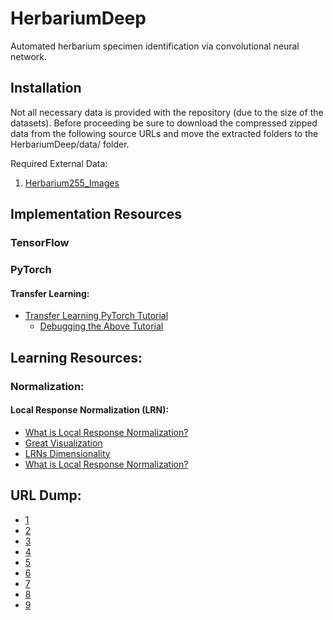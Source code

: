 # HerbariumDeep
Automated herbarium specimen identification via convolutional neural network.
## Installation
Not all necessary data is provided with the repository (due to the size of the datasets).
Before proceeding be sure to download the compressed zipped data from the following source
URLs and move the extracted folders to the HerbariumDeep/data/ folder.

Required External Data:
1. [Herbarium255_Images](http://otmedia.lirmm.fr/LifeCLEF/GoingDeeperHerbarium/Herbaria255_Images.zip)

## Implementation Resources
### TensorFlow
### PyTorch
#### Transfer Learning:
* [Transfer Learning PyTorch Tutorial](http://pytorch.org/tutorials/beginner/transfer_learning_tutorial.html)
    * [Debugging the Above Tutorial](https://github.com/ahirner/pytorch-retraining/blob/master/retrain.py)
## Learning Resources:
### Normalization:
#### Local Response Normalization (LRN):
* [What is Local Response Normalization?](https://prateekvjoshi.com/2016/04/05/what-is-local-response-normalization-in-convolutional-neural-networks/)
* [Great Visualization](https://www.quora.com/What-is-local-response-normalization)
* [LRNs Dimensionality](http://caffe.berkeleyvision.org/tutorial/layers/lrn.html)
* [What is Local Response Normalization?](https://www.quora.com/What-is-Local-Response-Normalization-and-why-does-AlexNet-utilize-that-instead-of-any-other-type-of-normalization)

## URL Dump:
* [1](https://towardsdatascience.com/an-overview-of-resnet-and-its-variants-5281e2f56035)
* [2](http://pytorch.org/docs/master/torchvision/models.html)
* [3](http://pytorch.org/tutorials/beginner/transfer_learning_tutorial.html)
* [4](https://towardsdatascience.com/transfer-learning-with-pytorch-72a052297c51)
* [5](https://github.com/pytorch/vision/issues/173)
* [6](https://github.com/ahirner/pytorch-retraining/blob/master/retrain.py#L341)
* [7](https://github.com/vadimkantorov/metriclearningbench/blob/master/inception_v1_googlenet.py)
* [8](https://github.com/antspy/inception_v1.pytorch/blob/master/inception_v1.py)
* [9](http://cat2.mit.edu/dh_upload/backup/transfer/miniplaces/miniplaces/model/pytorch/googlenet.py)
